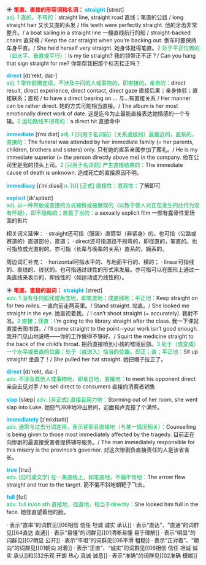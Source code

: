 ☀ <font color="red">**笔直、直接的形容词和名词：**</font>
<font color="sky blue">**straight**</font> [streɪt]  
<font color="#00b050">adj. 1 直的，不弯的：</font>straight line, straight road 直线；笔直的公路 / long straight hair 又长又直的头发 / His teeth were perfectly straight. 他的牙齿非常整齐。/ a boat sailing in a straight line 一艘直线航行的船 / straight-backed chairs 直背椅 / Keep the car straight when you’re backing out. 倒车时要保持车身平直。/ She held herself very straight. 她身体挺得笔直。<font color="#00b050">2 处于平正位置的（如水平、垂直或平行）：</font>Is my tie straight? 我的领带正不正？/ Can you hang that sign straight for me? 你能帮我把那个标志挂正吗？ 

<font color="sky blue">**direct**</font> [dɪ'rekt, daɪ-]  
<font color="#00b050">adj. 1 常作前置定语，不涉及中间的人或事物的，即直接的，亲自的：</font>direct result, direct experience, direct contact, direct gaze 直接后果；亲身体验；直接联系；直视 / to have a direct bearing on ... 与…有直接关系 / Her manner can be rather direct. 她的方式可能相当直接。/ The album is her most emotionally direct work of date. 这是迄今为止最能直接表达她情感的一个专辑。<font color="#00b050">2 运动路线不拐弯的：</font>a direct hit 直接命中
           
<font color="sky blue">**immediate**</font> [ɪˈmi:diət]
<font color="#00b050">adj. 1 [只用于名词前]（关系或级别）最接近的，直系的，直接的：</font>The funeral was attended by her immediate family (= her parents, children, brothers and sisters) only. 只有她的直系亲属参加了葬礼。/ He is my immediate superior (= the person directly above me) in the company. 他在公司里是我的顶头上司。<font color="#00b050">2 [只用于名词前] 产生直接结果的：</font>The immediate cause of death is unknown. 造成死亡的直接原因不明。
           
<font color="sky blue">**immediacy**</font> [ɪˈmi:diəsi]
<font color="#00b050">n. [U] [正式] 直接性；直观性：</font>了解即可

<font color="sky blue">**explicit**</font> [ɪk'splɪsɪt]  
<font color="#00b050">adj. 以一种开放或直接的方式被做或被展现的（以致于使人对正在发生的此行为没有怀疑），即不隐晦的；直截了当的：</font>a sexually explicit film 一部有露骨性爱场面的影片

相关词义延伸：
· straight还可指（服装）直筒型（非紧身）的。也可指（公路或赛道的）直道部分、直道；
· direct还可指道路不拐弯的，即径直的，笔直的。也可指热或光直射的。亦可指（长辈与晚辈的关系）直系的，嫡系的。

周边词汇补充：
· horizontal可指水平的、与地面平行的、横的；
· linear可指线的、直线的、线状的。也可指通过线性的形式来发展。亦可指可以在图形上通过一条直线来表示的，即线性的（如运动或力线性的）。

☀ <font color="red">**笔直、直接的副词：**</font>
<font color="sky blue">**straight**</font> [streɪt]  
<font color="#00b050">adv. 1 没有任何弧线或角度地，即笔直地；成直线地；平正地：</font>Keep straight on for two miles. 一直向前走两英里。/ Stand straight. 站直。/ She looked me straight in the eye. 她直视着我。/ I can’t shoot straight (= accurately). 我射不准。<font color="#00b050">2 直接；径直：</font>I’m going to the library straight after the class. 我一下课就直接去图书馆。/ I’ll come straight to the point--your work isn’t good enough. 我开门见山地说吧——你的工作做得不够好。/ Squirt the medicine straight to the back of the child’s throat. 把药直接喷到小孩的喉咙后部。<font color="#00b050">3 处于（或变成）一个水平或垂直的位置；处于（或进入）恰当的位置。即正；直；平正地：</font>Sit up straight! 坐直了！/ She pulled her hat straight. 她把帽子拉正了。

<font color="sky blue">**direct**</font> [dɪ'rekt, daɪ-]  
<font color="#00b050">adv. 不涉及其他人或事物地，即亲自地，直接地：</font>to meet his opponent direct 亲自去见对手 / to sell direct to consumers 直接向消费者销售
           
<font color="sky blue">**slap**</font> [slæp]
<font color="#00b050">adv. [非正式] 直接且用力地：</font>Storming out of her room, she went slap into Luke. 她怒气冲冲地冲出房间，迎面和卢克撞了个满怀。

<font color="sky blue">**immediately**</font> [ɪ'mi:dɪətlɪ]  
<font color="#00b050">adv. 通常与过去分词连用，表示紧密且直接地（与某一情况相关）：</font>Counselling is being given to those most immediately affected by the tragedy. 目前正在向惨剧的最直接受害者提供辅导服务。/ The man immediately responsible for this misery is the province’s governor. 对这次惨剧负直接责任的人是该省省长。

<font color="sky blue">**true**</font> [tru:]  
<font color="#00b050">adv. [旧时或文学] 在一条直线上，如笔直地，不偏不倚地：</font>The arrow flew straight and true to the target. 箭不偏不斜地朝靶子飞去。

<font color="sky blue">**full**</font> [fʊl]  
<font color="#00b050">adv. full in/on sth 直接地，径直地，相当于directly：</font>She looked him full in the face. 她径直望着他的脸。

· 表示“直率”的词群见[[06相信 信任 坦诚 诚实 承认]]
· 表示“直达”、“直通”的词群见[[64直达 直通]]
· 表示“易懂”的词群见[[01清晰易懂 易于理解]]
· 表示“明显”的词群见[[02明显 公开]]
· 表示“平坦”的词群见[[06平滑 粗糙]]
· 表示“正对着”、“朝向”的词群见[[01朝向 对着]]
· 表示“正直”、“诚实”的词群见[[06相信 信任 坦诚 诚实 承认]]和[[32乐观 开朗 热心 真诚 诚恳]]
· 表示“准确”的词群见[[02准确 模糊]]
